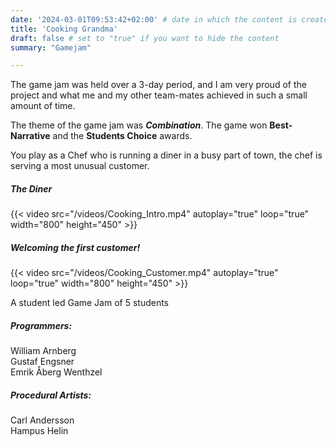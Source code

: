 ```yaml
---
date: '2024-03-01T09:53:42+02:00' # date in which the content is created - defaults to "today"
title: 'Cooking Grandma'
draft: false # set to "true" if you want to hide the content 
summary: "Gamejam"

---
```

The game jam was held over a 3-day period, and I am very proud of the project and what me and my other team-mates achieved in such a small amount of time.

The theme of the game jam was ***Combination***.
The game won **Best-Narrative** and the **Students Choice** awards.

You play as a Chef who is running a diner in a busy part of town, the chef is serving a most unusual customer.  

##### The Diner
{{< video src="/videos/Cooking_Intro.mp4" autoplay="true" loop="true" width="800" height="450" >}}  

 

##### Welcoming the first customer!

{{< video src="/videos/Cooking_Customer.mp4" autoplay="true" loop="true" width="800" height="450" >}}




A student led Game Jam of 5 students  
##### Programmers: 
William Arnberg  
Gustaf Engsner  
Emrik Åberg Wenthzel

##### Procedural Artists:
Carl Andersson  
Hampus Helin
